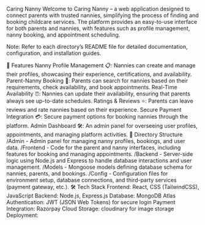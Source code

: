 Caring Nanny
Welcome to Caring Nanny – a web application designed to connect parents with trusted nannies, simplifying the process of finding and booking childcare services. The platform provides an easy-to-use interface for both parents and nannies, with features such as profile management, nanny booking, and appointment scheduling.

Note: Refer to each directory’s README file for detailed documentation, configuration, and installation guides.

🌟 Features
Nanny Profile Management 📋: Nannies can create and manage their profiles, showcasing their experience, certifications, and availability.
Parent-Nanny Booking 📅: Parents can search for nannies based on their requirements, check availability, and book appointments.
Real-Time Availability ⏰: Nannies can update their availability, ensuring that parents always see up-to-date schedules.
Ratings & Reviews ⭐: Parents can leave reviews and rate nannies based on their experience.
Secure Payment Integration 💳: Secure payment options for booking nannies through the platform.
Admin Dashboard 🛠️: An admin panel for overseeing user profiles, appointments, and managing platform activities.
📂 Directory Structure
/Admin - Admin panel for managing nanny profiles, bookings, and user data.
/Frontend - Code for the parent and nanny interfaces, including features for booking and managing appointments.
/Backend - Server-side logic using Node.js and Express to handle database interactions and user management.
/Models - Mongoose models defining database schema for nannies, parents, and bookings.
/Config - Configuration files for environment setup, database connections, and third-party services (payment gateway, etc.).
🛠️ Tech Stack
Frontend: React, CSS (TailwindCSS), JavaScript
Backend: Node.js, Express.js
Database: MongoDB Atlas
Authentication: JWT (JSON Web Tokens) for secure login
Payment Integration: Razorpay 
Cloud Storage: cloudinary for image storage
Deployment:

